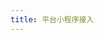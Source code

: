 ```yaml
---
title: 平台小程序接入
---
```


<script setup>
import { Chapters } from "../../../.vitepress/theme/constrants/route";

const chapter_root = Chapters.xrobot_guide_platform_mp;
</script>

<ChapterContents :chapter=chapter_root />
